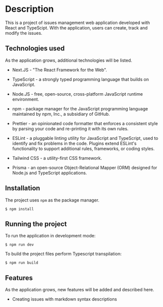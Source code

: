 # Description

This is a project of issues management web application developed with React and TypeScipt. With the application, users can create, track and modify the issues.

## Technologies used

As the application grows, additional technologies will be listed.

- Next.JS - "The React Framework for the Web".

- TypeScript - a strongly typed programming language that builds on JavaScript.

- Node.JS - free, open-source, cross-platform JavaScript runtime environment.

- npm - package manager for the JavaScript programming language maintained by npm, Inc., a subsidiary of GitHub.

- Prettier - an opinionated code formatter that enforces a consistent style by parsing your code and re-printing it with its own rules.

- ESLint - a pluggable linting utility for JavaScript and TypeScript, used to identify and fix problems in the code. Plugins extend ESLint's functionality to support additional rules, frameworks, or coding styles.

- Tailwind CSS - a utility-first CSS framework.

- Prisma - an open-source Object-Relational Mapper (ORM) designed for Node.js and TypeScript applications.

## Installation

The project uses `npm` as the package manager.

```shell
$ npm install
```

## Running the project

To run the application in development mode:

```shell
$ npm run dev
```

To build the project files perform Typescript transpilation:

```shell
$ npm run build
```

## Features

As the application grows, new features will be added and described here.

- Creating issues with markdown syntax descriptions
